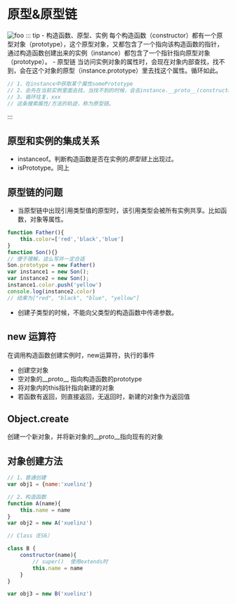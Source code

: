 # 原型&原型链
<img :src="$withBase('/prototype.jpg')" alt="foo">
::: tip  
- 构造函数、原型、实例  
每个构造函数（constructor）都有一个原型对象（prototype），这个原型对象，又都包含了一个指向该构造函数的指针，通过构造函数创建出来的实例（instance）都包含了一个指针指向原型对象（prototype）。  
- 原型链  
当访问实例对象的属性时，会现在对象内部查找，找不到，会在这个对象的原型（instance.prototype）里去找这个属性。循环如此。

```js
// 1、在instance中获取某个属性somePrototype
// 2、会先在当前实例里面去找，当找不到的时候，会去instance.__proto__(constructor.prototype)中寻找。  
// 3、循环往复，xxx
// 这条搜索属性/方法的轨迹，称为原型链。
```

:::

## 原型和实例的集成关系

- instanceof。判断构造函数是否在实例的*原型链*上出现过。
- isPrototype。同上

## 原型链的问题

- 当原型链中出现引用类型值的原型时，该引用类型会被所有实例共享。比如函数，对象等属性。
```js
function Father(){
    this.color=['red','black','blue']
}
function Son(){}
// 便于理解，这么写并一定合适
Son.prototype = new Father()
var instance1 = new Son();
var instance2 = new Son();
instance1.color.push('yellow')
console.log(instance2.color)
// 结果为["red", "black", "blue", "yellow"]
```

- 创建子类型的时候，不能向父类型的构造函数中传递参数。

## new 运算符

在调用构造函数创建实例时，new运算符，执行的事件
- 创建空对象
- 空对象的__proto__ 指向构造函数的prototype
- 将对象内的this指针指向新建的对象
- 若函数有返回，则直接返回，无返回时，新建的对象作为返回值

## Object.create
创建一个新对象，并将新对象的__proto__指向现有的对象

## 对象创建方法
```js
// 1、普通创建
var obj1 = {name:'xuelinz'}

// 2、构造函数
function A(name){
    this.name = name
}
var obj2 = new A('xuelinz')

// Class（ES6）

class B {
    constructor(name){
        // super()  使用extends时
        this.name = name
    }
}

var obj3 = new B('xuelinz')

```